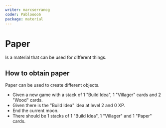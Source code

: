 ```yaml
---
writer: marcserranog
coder: Pabloooo6
package: material
---
```

# Paper

Is a material that can be used for different things.

## How to obtain paper

Paper can be used to create different objects.

 * Given a new game with a stack of 1 "Build Idea", 1 "Villager" cards and 2 "Wood" cards.
 * Given there is the "Build Idea" idea at level 2 and 0 XP.
 * End the current moon.
 * There should be 1 stacks of 1 "Build Idea", 1 "Villager" and 1 "Paper" cards.
